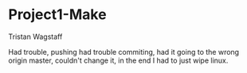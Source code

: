 Project1-Make
===============
Tristan Wagstaff


Had trouble, pushing had trouble commiting, had it going to the wrong origin master, couldn't change it, in the end I had to just wipe linux.

